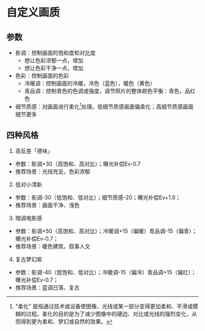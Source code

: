 # 自定义画质

## 参数

* 影调：控制画面的饱和度和对比度
  * 想让色彩浓郁一点，增加
  * 想让色彩干净一点，增加
* 色彩：控制画面的色彩
  * 冷暖调：控制画面的冷暖，冷色（蓝色），暖色（黄色）
  * 青品调：控制青色的色调或强度，调节照片的整体颜色平衡：青色，品红色
* 细节质感：对画面进行柔化[^1]处理。低细节质感画面偏柔化；高细节质感画面细节更多

## 四种风格

1. 高反差「德味」

* 参数：影调+30（高饱和、高对比）；曝光补偿Ev-0.7
* 推荐场景：光线充足，色彩浓郁

2. 低对小清新

* 参数：影调-30（低饱和、低对比）；细节质感-20；曝光补偿Ev+1.0；
* 推荐场景：画面干净、浅色

3. 暗调电影感

* 参数：影调+50（高饱和、高对比）；冷暖调+15（偏暖）青品调-15（偏青）；曝光补偿Ev-0.7；
* 推荐场景：暖色建筑，叙事人文

4. 复古梦幻紫

* 参数：影调-40（低饱和、低对比）；冷暖调-15（偏冷）青品调+15（偏红）；曝光补偿Ev-0.7；
* 推荐场景：蓝调日落、复古

[^1]:"柔化" 是指通过技术或设备使图像、光线或某一部分变得更加柔和、平滑或模糊的过程。柔化的目的是为了减少图像中的硬边、对比或光线的强烈变化，从而得到更为柔和、梦幻或自然的效果。
